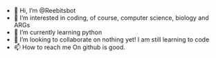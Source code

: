 - 👋 Hi, I’m @Reebitsbot
- 👀 I’m interested in coding, of course, computer science, biology and ARGs
- 🌱 I’m currently learning python
- 💞️ I’m looking to collaborate on nothing yet! I am still learning to code
- 📫 How to reach me On github is good.

<!---
Reebitsbot/Reebitsbot is a ✨ special ✨ repository because its `README.md` (this file) appears on your GitHub profile.
You can click the Preview link to take a look at your changes.
--->
